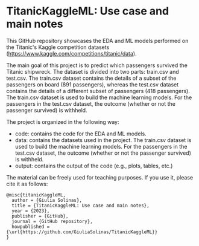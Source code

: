# TitanicKaggleML: Use case and main notes

This GitHub repository showcases the EDA and ML models performed on the Titanic's Kaggle competition datasets (https://www.kaggle.com/competitions/titanic/data).

The main goal of this project is to predict which passengers survived the Titanic shipwreck. The dataset is divided into two parts: train.csv and test.csv. The train.csv dataset contains the details of a subset of the passengers on board (891 passengers), whereas the test.csv dataset contains the details of a different subset of passengers (418 passengers). The train.csv dataset is used to build the machine learning models. For the passengers in the test.csv dataset, the outcome (whether or not the passenger survived) is withheld.

The project is organized in the following way:
- code: contains the code for the EDA and ML models. 
- data: contains the datasets used in the project. The train.csv dataset is used to build the machine learning models. For the passengers in the test.csv dataset, the outcome (whether or not the passenger survived) is withheld.
- output: contains the output of the code (e.g., plots, tables, etc.)

The material can be freely used for teaching purposes. If you use it, please cite it as follows:

```
@misc{titanicKaggleML,
  author = {Giulia Solinas},
  title = {TitanicKaggleML: Use case and main notes},
  year = {2023},
  publisher = {GitHub},
  journal = {GitHub repository},
  howpublished = {\url{https://github.com/GiuliaSolinas/TitanicKaggleML}}
}
```


